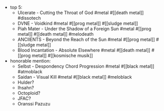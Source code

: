 - top 5:
	- Ulcerate - Cutting the Throat of God #metal #[[death metal]] #dissotech
	- DVNE - Voidkind #metal #[[prog metal]] #[[sludge metal]]
	- Piah Mater - Under the Shadow of a Foreign Sun #metal #[[prog metal]] #[[death metal]] #melodeath
	- ANCIIENTS - Beyond the Reach of the Sun #metal #[[prog metal]] #[[sludge metal]]
	- Blood Incantation - Absolute Elsewhere #metal #[[death metal]] #[[prog metal]] #[[kosmische musik]]
- honorable mention:
	- Selbst - Despondency Chord Progression #metal #[[black metal]] #atmoblack
	- Saidan - Visual Kill #metal #[[black metal]] #meloblack
	- Hulder?
	- Ihsahn?
	- Octoploid?
	- JFAC?
	- Oranssi Pazuzu